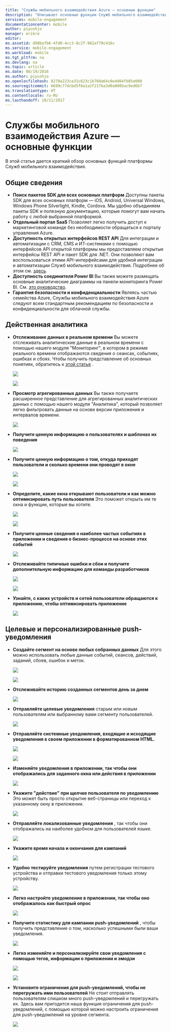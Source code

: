 ```yaml
---
title: "Службы мобильного взаимодействия Azure — основные функции"
description: "Описывает основные функции Служб мобильного взаимодействия Azure"
services: mobile-engagement
documentationcenter: mobile
author: piyushjo
manager: erikre
editor: 
ms.assetid: d98bafb6-4fd0-4cc3-8c2f-962af70c416c
ms.service: mobile-engagement
ms.workload: mobile
ms.tgt_pltfrm: na
ms.devlang: na
ms.topic: article
ms.date: 08/19/2016
ms.author: piyushjo
ms.openlocfilehash: 8270a223ca31c623c1b760a64c0e4d64fb85e080
ms.sourcegitcommit: 6699c77dcbd5f8a1a2f21fba3d0a0005ac9ed6b7
ms.translationtype: HT
ms.contentlocale: ru-RU
ms.lasthandoff: 10/11/2017
---
```

# <a name="azure-mobile-engagement---key-features"></a>Службы мобильного взаимодействия Azure — основные функции
В этой статье дается краткий обзор основных функций платформы Служб мобильного взаимодействия. 

## <a name="general"></a>**Общие сведения**
* **Поиск пакетов SDK для всех основных платформ** Доступны пакеты SDK для всех основных платформ — iOS, Android, Universal Windows, Windows Phone Silverlight, Kindle, Cordova. 
  Мы удобно объединяем пакеты SDK и полезную документацию, которые помогут вам начать работу с любой выбранной платформой. 
* **Отдельный портал SaaS** Позволяет легко получить доступ к маркетинговой команде без необходимости обращаться к порталу управления Azure. 
* **Доступность открытых интерфейсов REST API** Для интеграции и автоматизации с CRM, CMS и ИТ-системами с помощью интерфейсов API открытой платформы мы предоставляем открытые интерфейсы REST API и пакет SDK для .NET. Они позволяют вам воспользоваться этими API-интерфейсами для удобной интеграции и автоматизации Служб мобильного взаимодействия. Подробнее об этом см. [здесь](mobile-engagement-api-authentication.md). 
* **Доступность соединителя Power BI** Вы также можете размещать основные аналитические диаграммы на панели мониторинга Power BI. См. [это руководство](https://powerbi.microsoft.com/en-us/documentation/powerbi-content-pack-azure-mobile/).
* **Гарантия безопасности и конфиденциальности** Являясь частью семейства Azure, Службы мобильного взаимодействия Azure следуют всем стандартным рекомендациям по безопасности и конфиденциальности для облачной службы.

## <a name="actionable-analytics"></a>**Действенная аналитика**
* **Отслеживание данных в реальном времени** Вы можете отслеживать аналитические данные в реальном времени с помощью нашего модуля "Мониторинг", в котором в режиме реального времени отображаются сведения о сеансах, событиях, ошибках и сбоях. Чтобы получить представление об основных понятиях, обратитесь к [этой статье](mobile-engagement-concepts.md) . 
  
    ![][1]
  
    ![][2]        
* **Просмотр агрегированных данных** Вы также получаете расширенное представление для агрегированных аналитических данных с помощью нашего модуля "Аналитика", который позволяет легко фильтровать данные на основе версии приложения и интервалов времени.
  
    ![][3]        
* **Получите ценную информацию о пользователях и шаблонах их поведения**
  
    ![][4]        
* **Получите ценную информацию о том, откуда приходят пользователи и сколько времени они проводят в окне**
  
    ![][5]        
  
    ![][6]        
* **Определите, какие окна открывают пользователи и как можно оптимизировать путь пользователя** Это поможет открыть им те окна и функции, которые вы хотите.
  
    ![][7]        
  
    ![][8]        
* **Получите ценные сведения о наиболее частых событиях в приложении и сведения о бизнес-процессе на основе этих событий** 
  
    ![][9]    
* **Отслеживайте типичные ошибки и сбои и получите дополнительную информацию для команды разработчиков**
  
    ![][10]        
  
    ![][11]    
* **Узнайте, с каких устройств и сетей пользователи обращаются к приложению, чтобы оптимизировать приложение** 
  
    ![][12]    

## <a name="targeted--personalized-push-notifications"></a>**Целевые и персонализированные push-уведомления**
* **Создайте сегмент на основе любых собранных данных** Для этого можно использовать любые данные событий, сеансов, действий, заданий, сбоев, ошибок и меток.
  
    ![][13]
  
    ![][14]        
* **Отслеживайте историю созданных сегментов день за днем**
  
    ![][15]    
* **Отправляйте целевые уведомления** старым или новым пользователям или выбранному вами сегменту пользователей.
  
    ![][16]    
* **Отправляйте системные уведомления, входящие и исходящие уведомления в своем приложении в форматированном HTML.**
  
    ![][17]    
  
    ![][18]    
* **Изменяйте уведомления в приложении, так чтобы они отображались для заданного окна или действия в приложении**
  
    ![][19]    
* **Укажите "действие" при щелчке пользователя по уведомлению** Это может быть просто открытие веб-страницы или переход к указанному окну в приложении. 
  
    ![][20]
* **Отправляйте локализованные уведомления** , так чтобы они отображались на наиболее удобном для пользователей языке. 
  
    ![][21]    
* **Укажите время начала и окончания для кампаний** 
  
    ![][22]    
* **Удобно тестируйте уведомления** путем регистрации тестового устройства и отправки тестового уведомления только этому устройству.
  
    ![][23]    
* **Легко настройте уведомление в приложении, так чтобы оно отображалось как быстрый опрос**  
  
    ![][24]
* **Получите статистику для кампании push-уведомлений** , чтобы получить представление о том, насколько успешными были ваши уведомления.
  
    ![][25]    
* **Легко изменяйте и персонализируйте свои уведомления с помощью тегов, информации о приложении и эмодзи** 
  
    ![][26]    
  
    ![][27]    
* **Установите ограничения для push-уведомлений, чтобы не перегружать ими пользователей** Не стоит отправлять пользователям слишком много push-уведомлений и перегружать их. Здесь вам пригодится наша функция ограничения для push-уведомлений, с помощью которой можно настроить ограничения для push-уведомлений на уровне сегмента. 
  
    ![][28]            

<!-- Images -->
[1]: ./media/mobile-engagement-key-features/monitor1.png
[2]: ./media/mobile-engagement-key-features/monitor2.png
[3]: ./media/mobile-engagement-key-features/analytics-filter.png
[4]: ./media/mobile-engagement-key-features/retention.png
[5]: ./media/mobile-engagement-key-features/analytics-geomap.png
[6]: ./media/mobile-engagement-key-features/analytics-session-length.png
[7]: ./media/mobile-engagement-key-features/analytics-activities.png
[8]: ./media/mobile-engagement-key-features/analytics-userpath.png
[9]: ./media/mobile-engagement-key-features/analytics-events.png
[10]: ./media/mobile-engagement-key-features/analyics-errors.png
[11]: ./media/mobile-engagement-key-features/analyics-errors-details.png
[12]: ./media/mobile-engagement-key-features/technicals.png
[13]: ./media/mobile-engagement-key-features/segment.png
[14]: ./media/mobile-engagement-key-features/segment-creation.png
[15]: ./media/mobile-engagement-key-features/segment-history.png
[16]: ./media/mobile-engagement-key-features/segment-push.png
[17]: ./media/mobile-engagement-key-features/out-of-app.png
[18]: ./media/mobile-engagement-key-features/in-app-push.png
[19]: ./media/mobile-engagement-key-features/push-in-activity.png
[20]: ./media/mobile-engagement-key-features/push-action.png
[21]: ./media/mobile-engagement-key-features/push-languages.png
[22]: ./media/mobile-engagement-key-features/push-timeframe.png
[23]: ./media/mobile-engagement-key-features/push-test.png
[24]: ./media/mobile-engagement-key-features/push-poll.png
[25]: ./media/mobile-engagement-key-features/push-stats.png
[26]: ./media/mobile-engagement-key-features/push_personalized.png
[27]: ./media/mobile-engagement-key-features/push_emoji.png
[28]: ./media/mobile-engagement-key-features/push_limits.png









